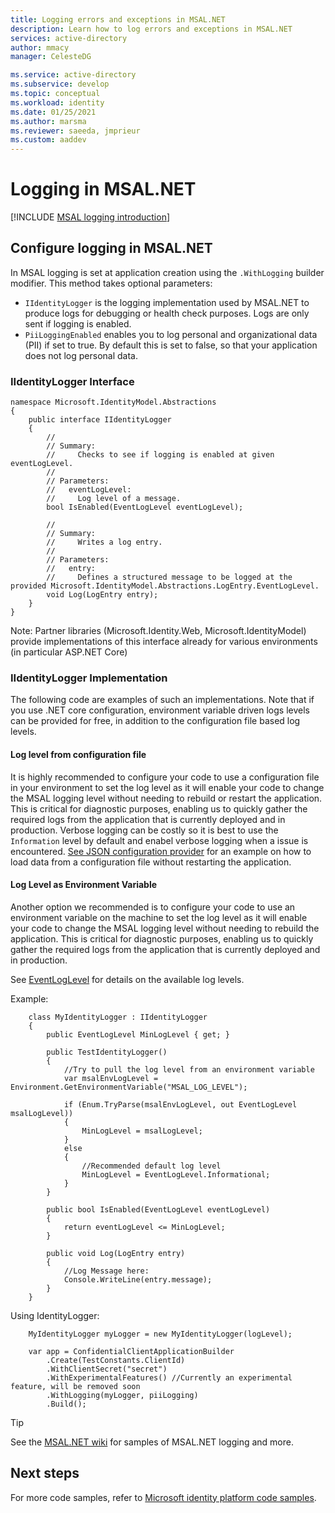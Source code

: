 ```yaml
---
title: Logging errors and exceptions in MSAL.NET
description: Learn how to log errors and exceptions in MSAL.NET
services: active-directory
author: mmacy
manager: CelesteDG

ms.service: active-directory
ms.subservice: develop
ms.topic: conceptual
ms.workload: identity
ms.date: 01/25/2021
ms.author: marsma
ms.reviewer: saeeda, jmprieur
ms.custom: aaddev
---
```


# Logging in MSAL.NET

[!INCLUDE [MSAL logging introduction](../../../includes/active-directory-develop-error-logging-introduction-dotnet.md)]

## Configure logging in MSAL.NET

In MSAL logging is set at application creation using the `.WithLogging` builder modifier. This method takes optional parameters:

- `IIdentityLogger` is the logging implementation used by MSAL.NET to produce logs for debugging or health check purposes. Logs are only sent if logging is enabled.
- `PiiLoggingEnabled` enables you to log personal and organizational data (PII) if set to true. By default this is set to false, so that your application does not log personal data.

### IIdentityLogger Interface
```CSharp
namespace Microsoft.IdentityModel.Abstractions
{
    public interface IIdentityLogger
    {
        //
        // Summary:
        //     Checks to see if logging is enabled at given eventLogLevel.
        //
        // Parameters:
        //   eventLogLevel:
        //     Log level of a message.
        bool IsEnabled(EventLogLevel eventLogLevel);

        //
        // Summary:
        //     Writes a log entry.
        //
        // Parameters:
        //   entry:
        //     Defines a structured message to be logged at the provided Microsoft.IdentityModel.Abstractions.LogEntry.EventLogLevel.
        void Log(LogEntry entry);
    }
}
```

Note: Partner libraries (Microsoft.Identity.Web, Microsoft.IdentityModel) provide implementations of this interface already for various environments (in particular ASP.NET Core)

### IIdentityLogger Implementation

The following code are examples of such an implementations. Note that if you use .NET core configuration, environment variable driven logs levels can be provided for free, in addition to the configuration file based log levels.

#### Log level from configuration file

It is highly recommended to configure your code to use a configuration file in your environment to set the log level as it will enable your code to change the MSAL logging level without needing to rebuild or restart the application. This is critical for diagnostic purposes, enabling us to quickly gather the required logs from the application that is currently deployed and in production. Verbose logging can be costly so it is best to use the `Information` level by default and enabel verbose logging when a issue is encountered. [See JSON configuration provider](https://docs.microsoft.com/en-us/aspnet/core/fundamentals/configuration/?view=aspnetcore-6.0#json-configuration-provider) for an example on how to load data from a configuration file without restarting the application.

#### Log Level as Environment Variable

Another option we recommended is to configure your code to use an environment variable on the machine to set the log level as it will enable your code to change the MSAL logging level without needing to rebuild the application. This is critical for diagnostic purposes, enabling us to quickly gather the required logs from the application that is currently deployed and in production.

See [EventLogLevel](https://github.com/AzureAD/azure-activedirectory-identitymodel-extensions-for-dotnet/blob/dev/src/Microsoft.IdentityModel.Abstractions/EventLogLevel.cs) for details on the available log levels.

Example: 

```CSharp
    class MyIdentityLogger : IIdentityLogger
    {
        public EventLogLevel MinLogLevel { get; }

        public TestIdentityLogger()
        {
            //Try to pull the log level from an environment variable
            var msalEnvLogLevel = Environment.GetEnvironmentVariable("MSAL_LOG_LEVEL");

            if (Enum.TryParse(msalEnvLogLevel, out EventLogLevel msalLogLevel))
            {
                MinLogLevel = msalLogLevel;
            }
            else
            {
                //Recommended default log level
                MinLogLevel = EventLogLevel.Informational;
            }
        }

        public bool IsEnabled(EventLogLevel eventLogLevel)
        {
            return eventLogLevel <= MinLogLevel;
        }

        public void Log(LogEntry entry)
        {
            //Log Message here:
            Console.WriteLine(entry.message);
        }
    }
```

Using IdentityLogger:
```CSharp
    MyIdentityLogger myLogger = new MyIdentityLogger(logLevel);

    var app = ConfidentialClientApplicationBuilder
        .Create(TestConstants.ClientId)
        .WithClientSecret("secret")
        .WithExperimentalFeatures() //Currently an experimental feature, will be removed soon
        .WithLogging(myLogger, piiLogging)
        .Build();
```

> [!TIP]
 > See the [MSAL.NET wiki](https://github.com/AzureAD/microsoft-authentication-library-for-dotnet/wiki) for samples of MSAL.NET logging and more.

## Next steps

For more code samples, refer to [Microsoft identity platform code samples](sample-v2-code.md).
